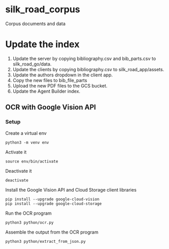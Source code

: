 # silk_road_corpus
Corpus documents and data

# Update the index

1. Update the server by copying bibliography.csv and bib_parts.csv to silk_road_go/data.
2. Update the clients by copying bibliography.csv to silk_road_app/assets.
3. Update the authors dropdown in the client app.
4. Copy the new files to bib_file_parts
5. Upload the new PDF files to the GCS bucket.
6. Update the Agent Builder index.

## OCR with Google Vision API

### Setup

Create a virtual env

```shell
python3 -m venv env
```

Activate it

```shell
source env/bin/activate
```

Deactivate it

```shell
deactivate
```

Install the Google Vision API and Cloud Storage client libraries

```shell
pip install --upgrade google-cloud-vision
pip install --upgrade google-cloud-storage
```

Run the OCR program

```shell
python3 python/ocr.py
```

Assemble the output from the OCR program

```shell
python3 python/extract_from_json.py
```